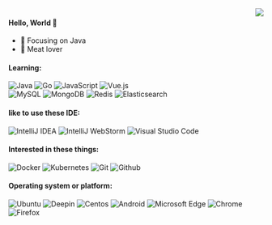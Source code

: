 <img align="right" src="https://github-readme-stats.vercel.app/api?username=PassionLemon&show_icons=true&theme=vue&icon_color=41b883&text_color=718096&bg_color=ffffff&hide_title=true" />

 ####  Hello, World 👋

- :orange_book: Focusing on Java
- :meat_on_bone: Meat lover

 #### Learning:<br>
![Java](https://img.shields.io/badge/-Java-007396?style=flat-square&logo=Java&logoColor=fff) 
![Go](https://img.shields.io/badge/-Go-0095D5?style=flat-square&logo=Go&logoColor=fff) 
![JavaScript](https://img.shields.io/badge/-JavaScript-F7DF1E?style=flat-square&logo=JavaScript&logoColor=000) 
![Vue.js](https://img.shields.io/badge/-Vue-4FC08D?style=flat-square&logo=Vue.js&logoColor=fff) <br>
![MySQL](https://img.shields.io/badge/-MySQL-4479A1?style=flat-square&logo=MySQL&logoColor=fff) 
![MongoDB](https://img.shields.io/badge/-MongoDB-47A248?style=flat-square&logo=MongoDB&logoColor=fff) 
![Redis](https://img.shields.io/badge/-Redis-DC382D?style=flat-square&logo=Redis&logoColor=fff)
![Elasticsearch](https://img.shields.io/badge/-Elasticsearch-005571?style=flat-square&logo=Elasticsearch&logoColor=fff)<br>
 #### like to use these IDE:<br>
 ![IntelliJ IDEA](https://img.shields.io/badge/-IntelliJ%20IDEA-000000?style=flat-square&logo=IntelliJ%20IDEA&logoColor=fff)
 ![IntelliJ WebStorm](https://img.shields.io/badge/-WebStorm-000000?style=flat-square&logo=WebStorm&logoColor=fff)
 ![Visual Studio Code](https://img.shields.io/badge/-Visual%20Studio%20Code-007ACC?style=flat-square&logo=Visual%20Studio%20Code&logoColor=fff)<br>
 #### Interested in these things:<br>
![Docker](https://img.shields.io/badge/-Docker-2496ED?style=flat-square&logo=Docker&logoColor=fff) 
![Kubernetes](https://img.shields.io/badge/-Kubernetes-326CE5?style=flat-square&logo=Kubernetes&logoColor=fff)
![Git](https://img.shields.io/badge/-Git-F05032?style=flat-square&logo=Git&logoColor=fff) 
![Github](https://img.shields.io/badge/-Github-181717?style=flat-square&logo=Github&logoColor=fff)<br>
  #### Operating system or platform:<br>
 ![Ubuntu](https://img.shields.io/badge/-Ubuntu-E95420?style=flat-square&logo=Ubuntu&logoColor=fff) 
 ![Deepin](https://img.shields.io/badge/-Deepin-007CFF?style=flat-square&logo=deepin&logoColor=fff) 
 ![Centos](https://img.shields.io/badge/-Centos-262577?style=flat-square&logo=Centos&logoColor=fff) 
 ![Android](https://img.shields.io/badge/-Android-3DDC84?style=flat-square&logo=Android&logoColor=fff) 
 ![Microsoft Edge](https://img.shields.io/badge/-Microsoft%20Edge-0078D7?style=flat-square&logo=Microsoft%20Edge&logoColor=fff) 
 ![Chrome](https://img.shields.io/badge/-Google%20Chrome-4285F4?style=flat-square&logo=Google%20Chrome&logoColor=fff)
 ![Firefox](https://img.shields.io/badge/-Firefox-FF7139?style=flat-square&logo=Firefox&logoColor=fff)<br>
 
<!--
**PassionLemon/PassionLemon** is a ✨ _special_ ✨ repository because its `README.md` (this file) appears on your GitHub profile.

Here are some ideas to get you started:

- 🔭 I’m currently working on ...
- 🌱 I’m currently learning ...
- 👯 I’m looking to collaborate on ...
- 🤔 I’m looking for help with ...
- 💬 Ask me about ...
- 📫 How to reach me: ...
- 😄 Pronouns: ...
- ⚡ Fun fact: ...
-->
